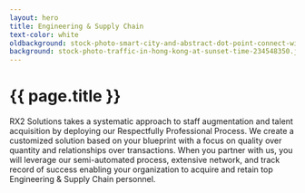 ```yaml
---
layout: hero
title: Engineering & Supply Chain
text-color: white
oldbackground: stock-photo-smart-city-and-abstract-dot-point-connect-with-gradient-line-and-aesthetic-intricate-wave-line-1499306735.jpg
background: stock-photo-traffic-in-hong-kong-at-sunset-time-234548350.jpg
---
```

# {{ page.title }}
RX2 Solutions takes a systematic approach to staff augmentation and talent acquisition  by deploying our Respectfully Professional Process.  We create a customized solution based on your blueprint with a focus on quality over quantity and relationships over transactions. When you partner with us, you will leverage our semi-automated process, extensive network, and track record of success enabling your organization to  acquire and retain top Engineering & Supply Chain personnel.